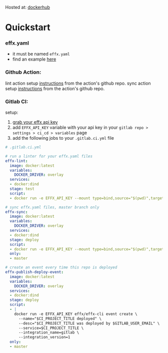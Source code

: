 Hosted at:
[dockerhub](https://hub.docker.com/r/effx/effx-cli)

# Quickstart
### effx.yaml
* it must be named `effx.yaml`
* find an example [here](./examples/effx.yaml)

### Github Action:
lint action setup [instructions](https://github.com/effxhq/effx-lint-action) from the action's github repo. 
sync action setup [instructions](https://github.com/effxhq/effx-sync-action) from the action's github repo.

### Gitlab CI:
setup:
1. [grab your effx api key](https://app.effx.com/account_settings)
2. add `EFFX_API_KEY` variable with your api key in your `gitlab repo > settings > ci_cd > variables` page
3. add the following jobs to your `.gitlab.ci.yml` file

```yaml
# .gitlab.ci.yml

# run a linter for your effx.yaml files
effx-lint:
  image: docker:latest
  variables:
    DOCKER_DRIVER: overlay
  services:
  - docker:dind
  stage: test
  script:
  - docker run -e EFFX_API_KEY --mount type=bind,source="$(pwd)",target=/app effx/effx-cli sync -d /app --dry-run

# sync effx.yaml files, master branch only
effx-sync:
  image: docker:latest
  variables:
    DOCKER_DRIVER: overlay
  services:
  - docker:dind
  stage: deploy
  script:
  - docker run -e EFFX_API_KEY --mount type=bind,source="$(pwd)",target=/app effx/effx-cli sync -d /app
  only:
  - master

# create an event every time this repo is deployed
effx-publish-deploy-event:
  image: docker:latest
  variables:
    DOCKER_DRIVER: overlay
  services:
  - docker:dind
  stage: deploy
  script:
  - |
    docker run -e EFFX_API_KEY effx/effx-cli event create \
      --name="$CI_PROJECT_TITLE deployed" \
      --desc="$CI_PROJECT_TITLE was deployed by $GITLAB_USER_EMAIL" \
      --service=$CI_PROJECT_TITLE \
      --integration_name=gitlab \
      --integration_version=1
  only:
  - master
```
